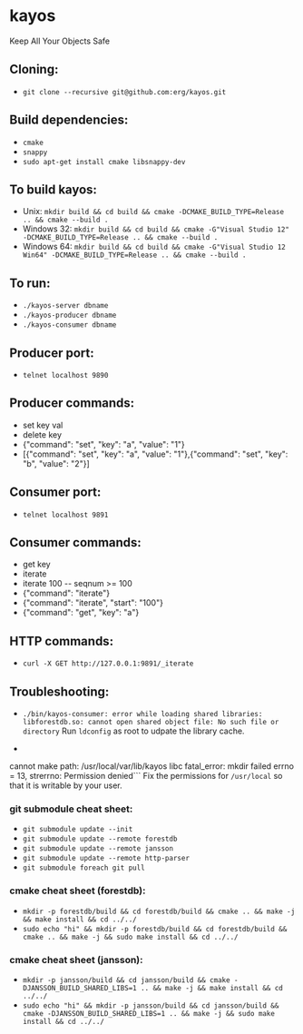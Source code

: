 # kayos

Keep All Your Objects Safe

## Cloning:
* ``git clone --recursive git@github.com:erg/kayos.git``

## Build dependencies:
* ``cmake``
* ``snappy``
* ``sudo apt-get install cmake libsnappy-dev``

## To build kayos:
* Unix: ``mkdir build && cd build && cmake -DCMAKE_BUILD_TYPE=Release .. && cmake --build .``
* Windows 32: ``mkdir build && cd build && cmake -G"Visual Studio 12" -DCMAKE_BUILD_TYPE=Release .. && cmake --build .``
* Windows 64: ``mkdir build && cd build && cmake -G"Visual Studio 12 Win64" -DCMAKE_BUILD_TYPE=Release .. && cmake --build .``

## To run:
* ``./kayos-server dbname``
* ``./kayos-producer dbname``
* ``./kayos-consumer dbname``

## Producer port:
* ``telnet localhost 9890``

## Producer commands:
* set key val
* delete key
* {"command": "set", "key": "a", "value": "1"}
* [{"command": "set", "key": "a", "value": "1"},{"command": "set", "key": "b", "value": "2"}]


## Consumer port:
* ``telnet localhost 9891``

## Consumer commands:
* get key
* iterate
* iterate 100 -- seqnum >= 100
* {"command": "iterate"}
* {"command": "iterate", "start": "100"}
* {"command": "get", "key": "a"}

## HTTP commands:
* ``curl -X GET http://127.0.0.1:9891/_iterate``


## Troubleshooting:
* ``./bin/kayos-consumer: error while loading shared libraries: libforestdb.so: cannot open shared object file: No such file or directory``
Run ``ldconfig`` as root to udpate the library cache.

* ```erg@ubuntu64:~/kayos$ ./bin/kayos-consumer asdf
cannot make path: /usr/local/var/lib/kayos
libc fatal_error: mkdir failed
errno = 13, strerrno: Permission denied```
Fix the permissions for ``/usr/local`` so that it is writable by your user.


### git submodule cheat sheet:
* ``git submodule update --init``
* ``git submodule update --remote forestdb``
* ``git submodule update --remote jansson``
* ``git submodule update --remote http-parser``
* ``git submodule foreach git pull``

### cmake cheat sheet (forestdb):
* ``mkdir -p forestdb/build && cd forestdb/build && cmake .. && make -j && make install && cd ../../``
* ``sudo echo "hi" && mkdir -p forestdb/build && cd forestdb/build && cmake .. && make -j && sudo make install && cd ../../``

### cmake cheat sheet (jansson):
* ``mkdir -p jansson/build && cd jansson/build && cmake -DJANSSON_BUILD_SHARED_LIBS=1 .. && make -j && make install && cd ../../``
* ``sudo echo "hi" && mkdir -p jansson/build && cd jansson/build && cmake -DJANSSON_BUILD_SHARED_LIBS=1 .. && make -j && sudo make install && cd ../../``
